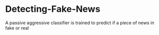 # Detecting-Fake-News
A passive aggressive classifier is trained to predict if a piece of news in fake or real
